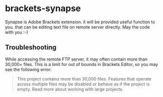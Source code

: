 # brackets-synapse
Synapse is Adobe Brackets extension. it will be provided useful function to you. that can be editing text file on remote server directly. May the code with you :-)

<h2>Troubleshooting</h2>

While accessing the remote FTP server, it may often contain more than 30,000+ files. This is a limit for out of bounds in Brackets Editor, so you may see the following error:

  <blockquote>This project contains more than 30,000 files. Features that operate across multiple files may be disabled or behave as if the project is empty. Read more about working with large projects.</blockquote>

